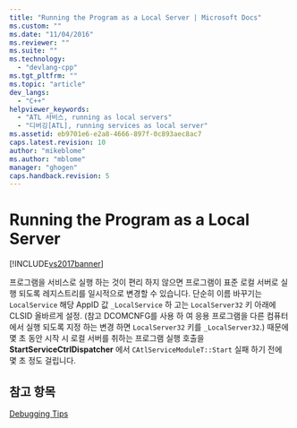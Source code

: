 ```yaml
---
title: "Running the Program as a Local Server | Microsoft Docs"
ms.custom: ""
ms.date: "11/04/2016"
ms.reviewer: ""
ms.suite: ""
ms.technology: 
  - "devlang-cpp"
ms.tgt_pltfrm: ""
ms.topic: "article"
dev_langs: 
  - "C++"
helpviewer_keywords: 
  - "ATL 서비스, running as local servers"
  - "디버깅[ATL], running services as local server"
ms.assetid: eb9701e6-e2a8-4666-897f-0c893aec8ac7
caps.latest.revision: 10
author: "mikeblome"
ms.author: "mblome"
manager: "ghogen"
caps.handback.revision: 5
---
```

# Running the Program as a Local Server
[!INCLUDE[vs2017banner](../assembler/inline/includes/vs2017banner.md)]

프로그램을 서비스로 실행 하는 것이 편리 하지 않으면 프로그램이 표준 로컬 서버로 실행 되도록 레지스트리를 일시적으로 변경할 수 있습니다.  단순히 이름 바꾸기는 `LocalService` 해당 AppID 값 `_LocalService` 하 고는 `LocalServer32` 키 아래에 CLSID 올바르게 설정.  \(참고 DCOMCNFG를 사용 하 여 응용 프로그램을 다른 컴퓨터에서 실행 되도록 지정 하는 변경 하면 `LocalServer32` 키를 `_LocalServer32`.\) 때문에 몇 초 동안 시작 시 로컬 서버를 취하는 프로그램 실행 호출을  **StartServiceCtrlDispatcher** 에서 `CAtlServiceModuleT::Start` 실패 하기 전에 몇 초 정도 걸립니다.  
  
## 참고 항목  
 [Debugging Tips](../atl/debugging-tips.md)